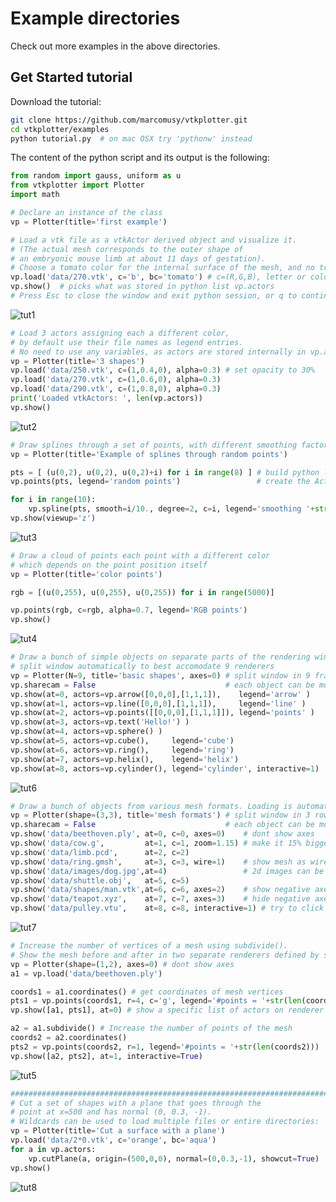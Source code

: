 # Example directories
Check out more examples in the above directories.

## Get Started tutorial
Download the tutorial:
```bash
git clone https://github.com/marcomusy/vtkplotter.git
cd vtkplotter/examples
python tutorial.py  # on mac OSX try 'pythonw' instead
```

The content of the python script and its output is the following:
```python
from random import gauss, uniform as u
from vtkplotter import Plotter
import math

# Declare an instance of the class
vp = Plotter(title='first example')

# Load a vtk file as a vtkActor derived object and visualize it.
# (The actual mesh corresponds to the outer shape of 
# an embryonic mouse limb at about 11 days of gestation).
# Choose a tomato color for the internal surface of the mesh, and no transparency.
vp.load('data/270.vtk', c='b', bc='tomato') # c=(R,G,B), letter or color name, b=blue
vp.show()  # picks what was stored in python list vp.actors 
# Press Esc to close the window and exit python session, or q to continue
```
![tut1](https://user-images.githubusercontent.com/32848391/50738980-d9227400-11d9-11e9-8a7c-14b2abc4d41f.jpg)


```python
# Load 3 actors assigning each a different color, 
# by default use their file names as legend entries.
# No need to use any variables, as actors are stored internally in vp.actors:
vp = Plotter(title='3 shapes')
vp.load('data/250.vtk', c=(1,0.4,0), alpha=0.3) # set opacity to 30%
vp.load('data/270.vtk', c=(1,0.6,0), alpha=0.3)
vp.load('data/290.vtk', c=(1,0.8,0), alpha=0.3)
print('Loaded vtkActors: ', len(vp.actors))
vp.show()
```
![tut2](https://user-images.githubusercontent.com/32848391/50738979-d9227400-11d9-11e9-8865-a51515b2647f.jpg)

```python
# Draw splines through a set of points, with different smoothing factors:
vp = Plotter(title='Example of splines through random points')

pts = [ (u(0,2), u(0,2), u(0,2)+i) for i in range(8) ] # build python list of points
vp.points(pts, legend='random points')                 # create the Actor

for i in range(10):
    vp.spline(pts, smooth=i/10., degree=2, c=i, legend='smoothing '+str(i/10.))
vp.show(viewup='z')
```
![tut3](https://user-images.githubusercontent.com/32848391/50738978-d889dd80-11d9-11e9-90f1-485dc8212760.jpg)

```python
# Draw a cloud of points each point with a different color
# which depends on the point position itself
vp = Plotter(title='color points')

rgb = [(u(0,255), u(0,255), u(0,255)) for i in range(5000)]

vp.points(rgb, c=rgb, alpha=0.7, legend='RGB points')
vp.show()
```
![tut4](https://user-images.githubusercontent.com/32848391/50738977-d889dd80-11d9-11e9-9fba-6d7bd7b74e93.jpg)

```python
# Draw a bunch of simple objects on separate parts of the rendering window:
# split window automatically to best accomodate 9 renderers
vp = Plotter(N=9, title='basic shapes', axes=0) # split window in 9 frames
vp.sharecam = False                             # each object can be moved independently
vp.show(at=0, actors=vp.arrow([0,0,0],[1,1,1]),    legend='arrow' )
vp.show(at=1, actors=vp.line([0,0,0],[1,1,1]),     legend='line' )
vp.show(at=2, actors=vp.points([[0,0,0],[1,1,1]]), legend='points' )
vp.show(at=3, actors=vp.text('Hello!') )
vp.show(at=4, actors=vp.sphere() )
vp.show(at=5, actors=vp.cube(),     legend='cube')
vp.show(at=6, actors=vp.ring(),     legend='ring')
vp.show(at=7, actors=vp.helix(),    legend='helix')
vp.show(at=8, actors=vp.cylinder(), legend='cylinder', interactive=1)
```
![tut6](https://user-images.githubusercontent.com/32848391/50738976-d889dd80-11d9-11e9-8b13-9bc3436956ac.jpg)

```python
# Draw a bunch of objects from various mesh formats. Loading is automatic.
vp = Plotter(shape=(3,3), title='mesh formats') # split window in 3 rows and 3 columns
vp.sharecam = False                             # each object can be moved independently
vp.show('data/beethoven.ply', at=0, c=0, axes=0)    # dont show axes
vp.show('data/cow.g',         at=1, c=1, zoom=1.15) # make it 15% bigger
vp.show('data/limb.pcd',      at=2, c=2)
vp.show('data/ring.gmsh',     at=3, c=3, wire=1)    # show mesh as wireframe
vp.show('data/images/dog.jpg',at=4)                 # 2d images can be loaded the same way
vp.show('data/shuttle.obj',   at=5, c=5)
vp.show('data/shapes/man.vtk',at=6, c=6, axes=2)    # show negative axes segments
vp.show('data/teapot.xyz',    at=7, c=7, axes=3)    # hide negative axes
vp.show('data/pulley.vtu',    at=8, c=8, interactive=1) # try to click object and press k
```
![tut7](https://user-images.githubusercontent.com/32848391/50738975-d889dd80-11d9-11e9-97a1-647a9a044718.jpg)


```python
# Increase the number of vertices of a mesh using subdivide().
# Show the mesh before and after in two separate renderers defined by shape=(1,2)
vp = Plotter(shape=(1,2), axes=0) # dont show axes
a1 = vp.load('data/beethoven.ply')

coords1 = a1.coordinates() # get coordinates of mesh vertices
pts1 = vp.points(coords1, r=4, c='g', legend='#points = '+str(len(coords1)))
vp.show([a1, pts1], at=0) # show a specific list of actors on renderer nr.0

a2 = a1.subdivide() # Increase the number of points of the mesh
coords2 = a2.coordinates()
pts2 = vp.points(coords2, r=1, legend='#points = '+str(len(coords2)))
vp.show([a2, pts2], at=1, interactive=True)
```
![tut5](https://user-images.githubusercontent.com/32848391/50738974-d889dd80-11d9-11e9-8134-de690f6796ac.jpg)


```python
#########################################################################################
# Cut a set of shapes with a plane that goes through the
# point at x=500 and has normal (0, 0.3, -1).
# Wildcards can be used to load multiple files or entire directories:
vp = Plotter(title='Cut a surface with a plane')
vp.load('data/2*0.vtk', c='orange', bc='aqua')
for a in vp.actors:
    vp.cutPlane(a, origin=(500,0,0), normal=(0,0.3,-1), showcut=True)
vp.show()
```
![tut8](https://user-images.githubusercontent.com/32848391/50738973-d889dd80-11d9-11e9-9885-1c2d0a7df30d.jpg)




